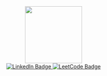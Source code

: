 <div id="header" align="center">
  <img src="https://media.giphy.com/media/v1.Y2lkPTc5MGI3NjExMWY5N2I4MTY0YTZhMGU2ZWFlY2ZjZjJiMDgwMzUxMmYyZjAyOWMwYSZjdD1z/fwbzI2kV3Qrlpkh59e/giphy.gif" width="150" />
  <div id="badges">
    <a href="LinkedIn-URL">
      <img src="https://img.shields.io/badge/LinkedIn-blue?style=flat-square&logo=linkedin&logoColor=white" alt="LinkedIn Badge"/>
    </a>
    <a href="LeetCode-URL">
      <img src="https://img.shields.io/badge/LeetCode-orange?style=flat-square&logo=leetcode&logoColor=white" alt="LeetCode Badge"/>
    </a>
  </div>
</div>






<!--
**matthiasportius/matthiasportius** is a ✨ _special_ ✨ repository because its `README.md` (this file) appears on your GitHub profile.

Here are some ideas to get you started:

- 🔭 I’m currently working on ...
- 🌱 I’m currently learning ...
- 👯 I’m looking to collaborate on ...
- 🤔 I’m looking for help with ...
- 💬 Ask me about ...
- 📫 How to reach me: ...
- 😄 Pronouns: ...
- ⚡ Fun fact: ...
-->
